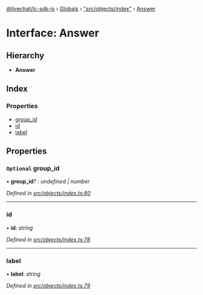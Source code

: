 [@livechat/lc-sdk-js](../README.md) › [Globals](../globals.md) › ["src/objects/index"](../modules/_src_objects_index_.md) › [Answer](_src_objects_index_.answer.md)

# Interface: Answer

## Hierarchy

* **Answer**

## Index

### Properties

* [group_id](_src_objects_index_.answer.md#optional-group_id)
* [id](_src_objects_index_.answer.md#id)
* [label](_src_objects_index_.answer.md#label)

## Properties

### `Optional` group_id

• **group_id**? : *undefined | number*

*Defined in [src/objects/index.ts:80](https://github.com/livechat/lc-sdk-js/blob/61db942/src/objects/index.ts#L80)*

___

###  id

• **id**: *string*

*Defined in [src/objects/index.ts:78](https://github.com/livechat/lc-sdk-js/blob/61db942/src/objects/index.ts#L78)*

___

###  label

• **label**: *string*

*Defined in [src/objects/index.ts:79](https://github.com/livechat/lc-sdk-js/blob/61db942/src/objects/index.ts#L79)*
